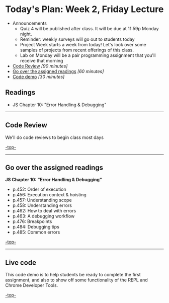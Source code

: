 <a id="top"></a>
# Today's Plan: Week 2, Friday Lecture

- Announcements
  - Quiz 4 will be published after class. It will be due at 11:59p Monday night.
  - Reminder: weekly surveys will go out to students today
  - Project Week starts a week from today! Let's look over some samples of projects from recent offerings of this class.
  - Lab on Monday will be a pair programming assignment that you'll receive that morning
- [Code Review](#codereview) *[90 minutes]*
- [Go over the assigned readings](#readings) *[60 minutes]*
- [Code demo](#code) *[30 minutes]*

## Readings

- JS Chapter 10: "Error Handling & Debugging"

---

<a id="codereview"></a>
## Code Review

We'll do code reviews to begin class most days

[-top-](#top)

---

<a id="readings"></a>
## Go over the assigned readings

**JS Chapter 10: "Error Handling & Debugging"**

- p.452: Order of execution
- p.456: Execution context & hoisting
- p.457: Understanding scope
- p.458: Understanding errors
- p.462: How to deal with errors
- p.463: A debugging workflow
- p.476: Breakpoints
- p.484: Debugging tips
- p.485: Common errors


[-top-](#top)

---

<a id="code"></a>
## Live code

This code demo is to help students be ready to complete the first assignment, and also to show off some functionality of the REPL and Chrome Developer Tools.

[-top-](#top)
